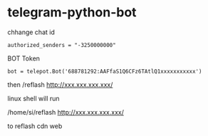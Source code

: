 # telegram-python-bot

chhange chat id
```
authorized_senders = "-3250000000"
```
BOT Token
```
bot = telepot.Bot('688781292:AAFfaS1Q6CFz6TAtlQ1xxxxxxxxxxx')
```

then /reflash http://xxx.xxx.xxx.xxx/

linux shell will run

/home/si/reflash http://xxx.xxx.xxx.xxx/

to reflash cdn web
